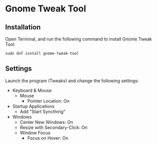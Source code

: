 # Gnome Tweak Tool

## Installation

Open Terminal, and run the following command to install Gnome Tweak Tool:

```
sudo dnf isntall gnome-tweak-tool
```

## Settings

Launch the program (Tweaks) and change the following settings:

- Keyboard & Mouse
	- Mouse
		- Pointer Location: On
- Startup Applications
    - Add "Start Syncthing"
- Windows
	- Center New Windows: On
    - Resize with Secondary-Click: On
	- Window Focus
		- Focus on Hover: On
